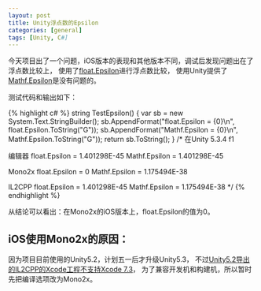 ```yaml
---
layout: post
title: Unity浮点数的Epsilon
categories: [general]
tags: [Unity, C#]
---
```


今天项目出了一个问题，iOS版本的表现和其他版本不同，调试后发现问题出在了浮点数比较上，
使用了[float.Epsilon](https://msdn.microsoft.com/en-us/library/system.single.epsilon(v=vs.110).aspx)进行浮点数比较，
使用Unity提供了[Mathf.Epsilon](http://docs.unity3d.com/ScriptReference/Mathf.Epsilon.html)是没有问题的。

测试代码和输出如下：

{% highlight c# %}
string TestEpsilon()
{
    var sb = new System.Text.StringBuilder();
    sb.AppendFormat("float.Epsilon = {0}\n", float.Epsilon.ToString("G"));
    sb.AppendFormat("Mathf.Epsilon = {0}\n", Mathf.Epsilon.ToString("G"));
    return sb.ToString();
}
/*
在Unity 5.3.4 f1 

编辑器
float.Epsilon = 1.401298E-45
Mathf.Epsilon = 1.401298E-45

Mono2x
float.Epsilon = 0
Mathf.Epsilon = 1.175494E-38

IL2CPP
float.Epsilon = 1.401298E-45
Mathf.Epsilon = 1.175494E-38
*/
{% endhighlight %}

从结论可以看出：在Mono2x的iOS版本上，float.Epsilon的值为0。

## iOS使用Mono2x的原因：

因为项目目前使用的Unity5.2，计划五一后才升级Unity5.3，
不过[Unity5.2导出的IL2CPP的Xcode工程不支持Xcode 7.3](http://forum.unity3d.com/threads/error-unknown-type-name-__declspec-after-xcode-7-3-upgrade.393128/)，
为了兼容开发机和构建机，所以暂时先把编译选项改为Mono2x。